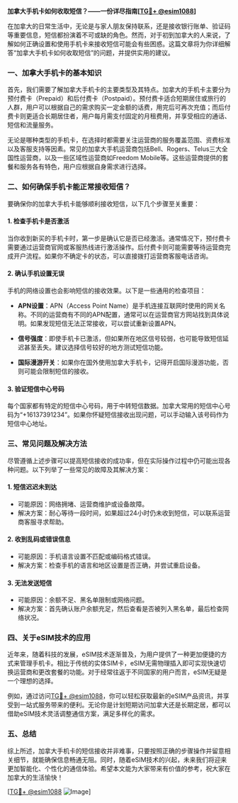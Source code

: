 **加拿大手机卡如何收取短信？——一份详尽指南[[TG💪+ @esim1088](https://t.me/s/esim1088)]**

在加拿大的日常生活中，无论是与家人朋友保持联系，还是接收银行账单、验证码等重要信息，短信都扮演着不可或缺的角色。然而，对于初到加拿大的人来说，了解如何正确设置和使用手机卡来接收短信可能会有些困惑。这篇文章将为你详细解答“加拿大手机卡如何收取短信”的问题，并提供实用的建议。

### 一、加拿大手机卡的基本知识

首先，我们需要了解加拿大手机卡的主要类型及其特点。加拿大的手机卡主要分为预付费卡（Prepaid）和后付费卡（Postpaid）。预付费卡适合短期居住或旅行的人群，用户可以根据自己的需求购买一定金额的话费，用完后可再次充值；而后付费卡则更适合长期居住者，用户每月需支付固定的月租费用，并享受相应的通话、短信和流量服务。

无论是哪种类型的手机卡，在选择时都需要关注运营商的服务覆盖范围、资费标准以及客服支持等因素。常见的加拿大手机运营商包括Bell、Rogers、Telus三大全国性运营商，以及一些区域性运营商如Freedom Mobile等。这些运营商提供的套餐和服务各有特色，用户应根据自身需求进行选择。

### 二、如何确保手机卡能正常接收短信？

要确保你的加拿大手机卡能够顺利接收短信，以下几个步骤至关重要：

#### 1. 检查手机卡是否激活

当你收到新买的手机卡时，第一步是确认它是否已经激活。通常情况下，预付费卡需要通过运营商官网或客服热线进行激活操作。后付费卡则可能需要等待运营商完成开户流程。如果你不确定卡的状态，可以直接拨打运营商客服电话咨询。

#### 2. 确认手机设置无误

手机的网络设置也会影响短信的接收效果。以下是一些通用的检查项目：

- **APN设置**：APN（Access Point Name）是手机连接互联网时使用的网关名称。不同的运营商有不同的APN配置，通常可以在运营商官方网站找到具体说明。如果发现短信无法正常接收，可以尝试重新设置APN。
  
- **信号强度**：即使手机卡已激活，但如果所在地区信号较弱，也可能导致短信延迟甚至丢失。建议选择信号较好的地方测试短信功能。

- **国际漫游开关**：如果你在国外使用加拿大手机卡，记得开启国际漫游功能，否则可能会限制短信的接收。

#### 3. 验证短信中心号码

每个国家都有特定的短信中心号码，用于中转短信数据。加拿大常用的短信中心号码为“+16137391234”。如果你怀疑短信接收出现问题，可以手动输入该号码作为短信中心地址。

### 三、常见问题及解决方法

尽管遵循上述步骤可以提高短信接收的成功率，但在实际操作过程中仍可能出现各种问题。以下列举了一些常见的故障及其解决方案：

#### 1. 短信迟迟未到达

- 可能原因：网络拥堵、运营商维护或设备故障。
- 解决方案：耐心等待一段时间，如果超过24小时仍未收到短信，可以联系运营商客服寻求帮助。

#### 2. 收到乱码或错误信息

- 可能原因：手机语言设置不匹配或编码格式错误。
- 解决方案：检查手机的语言和地区设置是否正确，并尝试重启设备。

#### 3. 无法发送短信

- 可能原因：余额不足、黑名单限制或网络问题。
- 解决方案：首先确认账户余额充足，然后查看是否被列入黑名单，最后检查网络状况。

### 四、关于eSIM技术的应用

近年来，随着科技的发展，eSIM技术逐渐普及，为用户提供了一种更加便捷的方式来管理手机卡。相比于传统的实体SIM卡，eSIM无需物理插入即可实现快速切换运营商和更改套餐的功能。对于经常往返于不同国家的用户而言，eSIM无疑是一个理想的选择。

例如，通过访问[TG💪+ @esim1088](https://t.me/s/esim1088)，你可以轻松获取最新的eSIM产品资讯，并享受到一站式服务带来的便利。无论你是计划短期访问加拿大还是长期定居，都可以借助eSIM技术灵活调整通信方案，满足多样化的需求。

### 五、总结

综上所述，加拿大手机卡的短信接收并非难事，只要按照正确的步骤操作并留意相关细节，就能确保信息畅通无阻。同时，随着eSIM技术的兴起，未来我们将迎来更加智能化、个性化的通信体验。希望本文能为大家带来有价值的参考，祝大家在加拿大的生活愉快！

[[TG💪+ @esim1088](https://t.me/s/esim1088) ![Image](https://i.postimg.cc/4NQfJmqS/Snipaste-2025-05-13-00-14-12.png)]